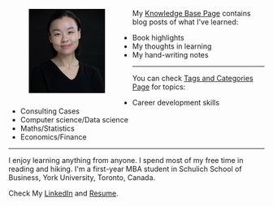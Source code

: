 <!--
.. title: I'm Pengyin (Wendy) Shan. Welcome to my personal website.
.. slug: index
.. date: 2018-09-12 16:19:52 UTC-04:00
.. tags: 
.. category: 
.. link: 
.. description: 
.. type: text
-->

<figure id="myPhoto"><img src="/images/Pengyin.jpg"/></figure>


<div id="tweet">
    <a class="twitter-timeline" data-width="200" data-height="500" data-theme="light" href="https://twitter.com/PengyinShan/likes?ref_src=twsrc%5Etfw">Tweets Liked by @TwitterDev</a> <script async src="https://platform.twitter.com/widgets.js" charset="utf-8"></script>
</div>
<p>
My <a href="/posts/">Knowledge Base Page</a> contains blog posts of what I've learned: 
	<ul>
		<li>Book highlights</li>
	    <li>My thoughts in learning</li>
	    <li>My hand-writing notes</li>
	</ul>
</p>
<hr/>

<p>
	You can check <a href="/categories/">Tags and Categories Page</a> for topics:
	<ul>
		<li>Career development skills</li>
	    <li>Consulting Cases</li>
	    <li>Computer science/Data science</li>
	    <li>Maths/Statistics</li>
	    <li>Economics/Finance</li>
	</ul>
</p>

<hr/>

<p>
I enjoy learning anything from anyone. I spend most of my free time in reading and hiking. I'm a first-year MBA student in Schulich School of Business, York University, Toronto, Canada. 
</p>
<p>
Check My <a href="https://www.linkedin.com/in/pengyinshan/" target="_blank">LinkedIn</a> and <a href="/Pengyin_Shan.pdf" target="_blank">Resume</a>.
</p>
<br/>

<style type="text/css">
    #tweet{
        display: inline-block;
        float: right;
        padding-left: 4em;
        
    }
    #myPhoto{
        display: inline-block;
        float: left;
        padding-right: 4em;
    }
@media screen and (max-width: 992px) {
    #tweet{
            display: none;
        }
        #myPhoto{
            max-width: 50%;
            padding-right: 1em;
        }
}
</style>